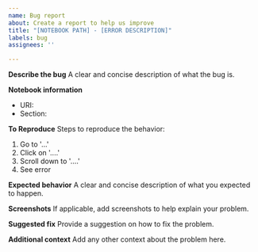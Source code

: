 ```yaml
---
name: Bug report
about: Create a report to help us improve
title: "[NOTEBOOK PATH] - [ERROR DESCRIPTION]"
labels: bug
assignees: ''

---
```


**Describe the bug**
A clear and concise description of what the bug is.

**Notebook information**
- URI: 
- Section:

**To Reproduce**
Steps to reproduce the behavior:
1. Go to '...'
2. Click on '....'
3. Scroll down to '....'
4. See error

**Expected behavior**
A clear and concise description of what you expected to happen.

**Screenshots**
If applicable, add screenshots to help explain your problem.

**Suggested fix**
Provide a suggestion on how to fix the problem.

**Additional context**
Add any other context about the problem here.
